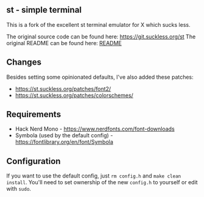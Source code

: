 st - simple terminal
--------------------

This is a fork of the excellent st terminal emulator for X which sucks less.

The original source code can be found here: https://git.suckless.org/st
The original README can be found here: [README](./README)

Changes
-------

Besides setting some opinionated defaults, I've also added these patches:

* https://st.suckless.org/patches/font2/
* https://st.suckless.org/patches/colorschemes/

Requirements
------------

* Hack Nerd Mono - https://www.nerdfonts.com/font-downloads
* Symbola (used by the default config) - https://fontlibrary.org/en/font/Symbola

Configuration
-------------

If you want to use the default config, just `rm config.h` and `make clean install`. You'll need to set ownership of the new `config.h` to yourself or edit with `sudo`.
